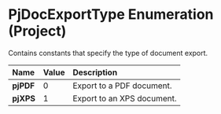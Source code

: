 
# PjDocExportType Enumeration (Project)

Contains constants that specify the type of document export.



|**Name**|**Value**|**Description**|
|:-----|:-----|:-----|
| **pjPDF**|0|Export to a PDF document.|
| **pjXPS**|1|Export to an XPS document.|
